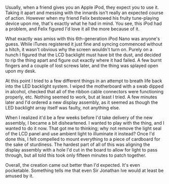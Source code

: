 Usually, when a friend gives you an Apple iPod, they expect you to use it. Taking it apart and messing with the innards isn't really an expected course of action. However when my friend Felix bestowed his fruity tune-playing device upon me, that's exactly what he had in mind. You see, this iPod had a problem, and Felix figured I'd love it all the more because of it.

What exactly was amiss with this 6th-generation iPod Nano was anyone's guess. While iTunes registered it just fine and syncing commenced without a hitch, it wasn't obvious why the screen wouldn't turn on. Purely on a hunch I figured that the LCD backlight must have bit the dust, and decided to rip the thing apart and figure out exactly where it had failed. A few burnt fingers and a couple of lost screws later, and the thing was splayed open upon my desk.

At this point I tried to a few different things in an attempt to breath life back into the LED backlight system. I wiped the motherboard with a swab dipped in alcohol, checked that all of the ribbon cable connectors were functioning properly, etc. Nothing seemed to work, but at least I tried. A few minutes later and I'd ordered a new display assembly, as it seemed as though the LED backlight array itself was faulty, not anything else.

When I realized it'd be a few weeks before I'd take delivery of the new assembly, I became a bit disheartened. I wanted to play with the thing, and I wanted to do it now. That got me to thinking; why not remove the light seal of the LCD panel and use ambient light to illuminate it instead? Once I'd done this, I felt compelled to mount everything to a piece of cardboard for the sake of sturdiness. The hardest part of all of this was aligning the display assembly with a hole I'd cut in the board to allow for light to pass through, but all told this took only fifteen minutes to patch together.

Overall, the creation came out better than I'd expected. It's even pocketable. Something tells me that even Sir Jonathan Ive would at least be amused by it.